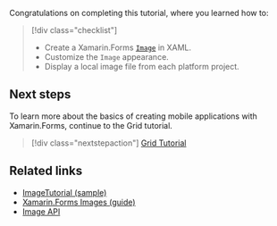 Congratulations on completing this tutorial, where you learned how to:

> [!div class="checklist"]
> - Create a Xamarin.Forms [`Image`](xref:Xamarin.Forms.Image) in XAML.
> - Customize the `Image` appearance.
> - Display a local image file from each platform project.

## Next steps

To learn more about the basics of creating mobile applications with Xamarin.Forms, continue to the Grid tutorial.

> [!div class="nextstepaction"]
> [Grid Tutorial](~/get-started/tutorials/grid/index.yml)

## Related links

- [ImageTutorial (sample)](https://developer.xamarin.com/samples/xamarin-forms/GetStarted/Tutorials/ImageTutorial)
- [Xamarin.Forms Images (guide)](~/xamarin-forms/user-interface/images.md)
- [Image API](xref:Xamarin.Forms.Image)
